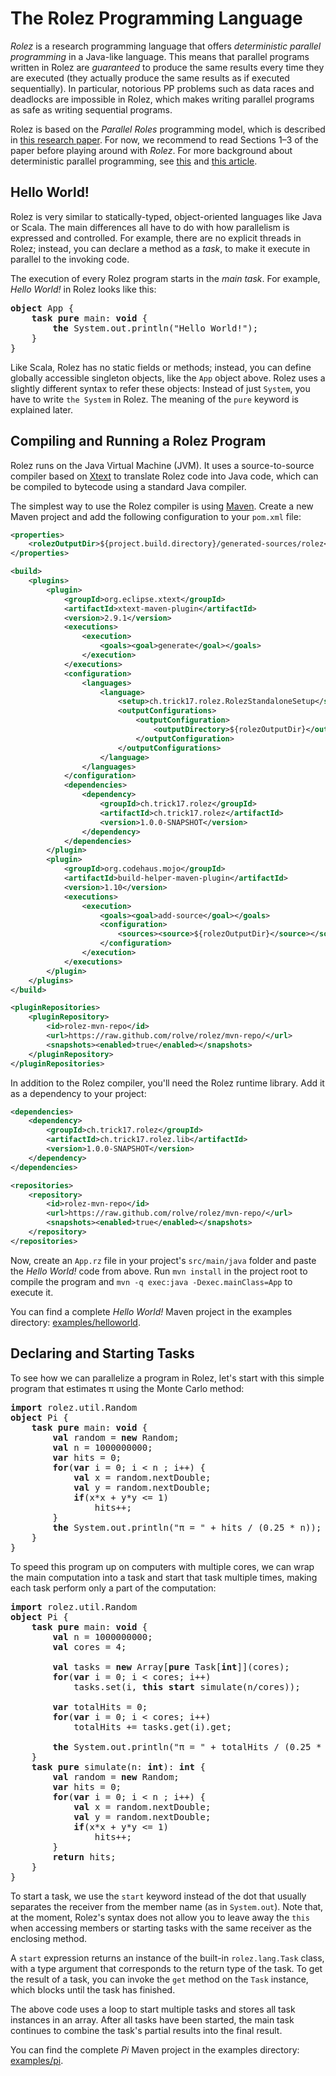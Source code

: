 # The Rolez Programming Language

*Rolez* is a research programming language that offers *deterministic parallel
programming* in a Java-like language.
This means that parallel programs written in Rolez are *guaranteed* to produce
the same results every time they are executed (they actually produce the same
results as if executed sequentially).
In particular, notorious PP problems such as data races and deadlocks are
impossible in Rolez, which makes writing parallel programs as safe as writing
sequential programs.

Rolez is based on the *Parallel Roles* programming model, which is described in
[this research paper][pr].
For now, we recommend to read Sections 1&ndash;3 of the paper before playing
around with *Rolez*.
For more background about deterministic parallel programming, see
[this][threads] and [this article][deterministic].


## Hello World!

Rolez is very similar to statically-typed, object-oriented languages like Java
or Scala.
The main differences all have to do with how parallelism is expressed and
controlled.
For example, there are no explicit threads in Rolez; instead, you can declare
a method as a *task*, to make it execute in parallel to the invoking code.

The execution of every Rolez program starts in the *main task*.
For example, *Hello World!* in Rolez looks like this:

<pre>
<strong>object</strong> App {
    <b>task pure</b> main: <b>void</b> {
        <b>the</b> System.out.println("Hello World!");
    }
}
</pre>

Like Scala, Rolez has no static fields or methods; instead, you can define
globally accessible singleton objects, like the `App` object above.
Rolez uses a slightly different syntax to refer these objects:
Instead of just `System`, you have to write `the System` in Rolez.
The meaning of the `pure` keyword is explained later.


## Compiling and Running a Rolez Program

Rolez runs on the Java Virtual Machine (JVM).
It uses a source-to-source compiler based on [Xtext][xtext] to translate Rolez
code into Java code, which can be compiled to bytecode using a standard Java
compiler.

The simplest way to use the Rolez compiler is using [Maven][mvn].
Create a new Maven project and add the following configuration to your
`pom.xml` file:

```xml
<properties>
    <rolezOutputDir>${project.build.directory}/generated-sources/rolez</rolezOutputDir>
</properties>

<build>
    <plugins>
        <plugin>
            <groupId>org.eclipse.xtext</groupId>
            <artifactId>xtext-maven-plugin</artifactId>
            <version>2.9.1</version>
            <executions>
                <execution>
                    <goals><goal>generate</goal></goals>
                </execution>
            </executions>
            <configuration>
                <languages>
                    <language>
                        <setup>ch.trick17.rolez.RolezStandaloneSetup</setup>
                        <outputConfigurations>
                            <outputConfiguration>
                                <outputDirectory>${rolezOutputDir}</outputDirectory>
                            </outputConfiguration>
                        </outputConfigurations>
                    </language>
                </languages>
            </configuration>
            <dependencies>
                <dependency>
                    <groupId>ch.trick17.rolez</groupId>
                    <artifactId>ch.trick17.rolez</artifactId>
                    <version>1.0.0-SNAPSHOT</version>
                </dependency>
            </dependencies>
        </plugin>
        <plugin>
            <groupId>org.codehaus.mojo</groupId>
            <artifactId>build-helper-maven-plugin</artifactId>
            <version>1.10</version>
            <executions>
                <execution>
                    <goals><goal>add-source</goal></goals>
                    <configuration>
                        <sources><source>${rolezOutputDir}</source></sources>
                    </configuration>
                </execution>
            </executions>
        </plugin>
    </plugins>
</build>

<pluginRepositories>
    <pluginRepository>
        <id>rolez-mvn-repo</id>
        <url>https://raw.github.com/rolve/rolez/mvn-repo/</url>
        <snapshots><enabled>true</enabled></snapshots>
    </pluginRepository>
</pluginRepositories>
```

In addition to the Rolez compiler, you'll need the Rolez runtime library.
Add it as a dependency to your project:

```xml
<dependencies>
    <dependency>
        <groupId>ch.trick17.rolez</groupId>
        <artifactId>ch.trick17.rolez.lib</artifactId>
        <version>1.0.0-SNAPSHOT</version>
    </dependency>
</dependencies>

<repositories>
    <repository>
        <id>rolez-mvn-repo</id>
        <url>https://raw.github.com/rolve/rolez/mvn-repo/</url>
        <snapshots><enabled>true</enabled></snapshots>
    </repository>
</repositories>
```

Now, create an `App.rz` file in your project's `src/main/java` folder and paste
the *Hello World!* code from above. Run `mvn install` in the project root to
compile the program and `mvn -q exec:java -Dexec.mainClass=App` to execute it.

You can find a complete *Hello World!* Maven project in the examples directory:
[examples/helloworld](https://github.com/rolve/rolez/tree/master/examples/helloworld).


## Declaring and Starting Tasks

To see how we can parallelize a program in Rolez, let's start with this simple
program that estimates π using the Monte Carlo method:

<pre>
<b>import</b> rolez.util.Random
<b>object</b> Pi {
    <b>task pure</b> main: <b>void</b> {
        <b>val</b> random = <b>new</b> Random;
        <b>val</b> n = 1000000000;
        <b>var</b> hits = 0;
        <b>for</b>(<b>var</b> i = 0; i < n ; i++) {
            <b>val</b> x = random.nextDouble;              
            <b>val</b> y = random.nextDouble;
            <b>if</b>(x*x + y*y <= 1)
                hits++;
        }
        <b>the</b> System.out.println("π = " + hits / (0.25 * n));
    }
}
</pre>

To speed this program up on computers with multiple cores, we can wrap the main
computation into a task and start that task multiple times, making each task
perform only a part of the computation:

<pre>
<b>import</b> rolez.util.Random
<b>object</b> Pi {
    <b>task pure</b> main: <b>void</b> {
        <b>val</b> n = 1000000000;
        <b>val</b> cores = 4;
        
        <b>val</b> tasks = <b>new</b> Array[<b>pure</b> Task[<b>int</b>]](cores);
        <b>for</b>(<b>var</b> i = 0; i < cores; i++)
            tasks.set(i, <b>this start</b> simulate(n/cores));
        
        <b>var</b> totalHits = 0;
        <b>for</b>(<b>var</b> i = 0; i < cores; i++)
            totalHits += tasks.get(i).get;
        
        <b>the</b> System.out.println("π = " + totalHits / (0.25 * n));
    }
    <b>task pure</b> simulate(n: <b>int</b>): <b>int</b> {
        <b>val</b> random = <b>new</b> Random;
        <b>var</b> hits = 0;
        <b>for</b>(<b>var</b> i = 0; i < n ; i++) {
            <b>val</b> x = random.nextDouble;              
            <b>val</b> y = random.nextDouble;
            <b>if</b>(x*x + y*y <= 1)
                hits++;
        }
        <b>return</b> hits;
    }
}
</pre>

To start a task, we use the `start` keyword instead of the dot that usually
separates the receiver from the member name (as in `System.out`).
Note that, at the moment, Rolez's syntax does not allow you to leave away
the `this` when accessing members or starting tasks with the same receiver as
the enclosing method.

A `start` expression returns an instance of the built-in `rolez.lang.Task`
class, with a type argument that corresponds to the return type of the task.
To get the result of a task, you can invoke the `get` method on the `Task`
instance, which blocks until the task has finished.

The above code uses a loop to start multiple tasks and stores all task instances
in an array.
After all tasks have been started, the main task continues to combine the
task's partial results into the final result.

You can find the complete *Pi* Maven project in the examples directory:
[examples/pi](https://github.com/rolve/rolez/tree/master/examples/pi).

[threads]: http://www.eecs.berkeley.edu/Pubs/TechRpts/2006/EECS-2006-1.pdf
[deterministic]: https://www.usenix.org/legacy/event/hotpar09/tech/full_papers/bocchino/bocchino_html/
[pr]: http://people.inf.ethz.ch/mfaes/publications/parallel-roles.pdf
[xtext]: http://www.eclipse.org/Xtext/
[mvn]: https://maven.apache.org/
